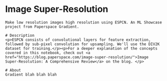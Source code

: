  # Image Super-Resolution
    Make low resolution images high resolution using ESPCN. An ML Showcase project from Paperspace Gradient.

    # Description
    <p>ESPCN consists of convolutional layers for feature extraction, followed by sub-pixel convolution for upsampling. We'll use the DIV2K dataset for training.</p><p>For a deeper explanation of the concepts covered in this notebook, check out <a href="https://blog.paperspace.com/image-super-resolution/">Image Super-Resolution: A Comprehensive Review</a> on the blog. </p>

    # About
    Gradient blah blah blah
